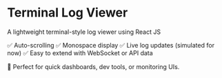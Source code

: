 # Terminal Log Viewer
A lightweight terminal-style log viewer using React JS

✅ Auto-scrolling
✅ Monospace display
✅ Live log updates (simulated for now)
✅ Easy to extend with WebSocket or API data

🔧 Perfect for quick dashboards, dev tools, or monitoring UIs.
